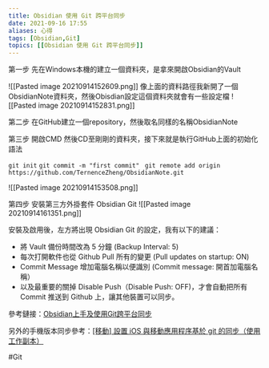 ```yaml
---
title: Obsidian 使用 Git 跨平台同步
date: 2021-09-16 17:55
aliases: 心得 
tags: [Obsidian,Git]
topics: [[Obsidian 使用 Git 跨平台同步]]
---
```


第一步
先在Windows本機的建立一個資料夾，是拿來開啟Obsidian的Vault

![[Pasted image 20210914152609.png]]
像上面的資料路徑我新開了一個 ObsidianNote資料夾，然後Obisdian設定這個資料夾就會有一些設定檔
![[Pasted image 20210914152831.png]]

第二步
在GitHub建立一個repository，然後取名同樣的名稱ObsidianNote

第三步
開啟CMD 然後CD至剛剛的資料夾，接下來就是執行GitHub上面的初始化語法

``` git init ```
``git commit -m "first commit" ``
``git remote add origin https://github.com/TernenceZheng/ObsidianNote.git``

![[Pasted image 20210914153508.png]]


第四步
安裝第三方外掛套件 Obsidian Git
![[Pasted image 20210914161351.png]]

安裝及啟用後，左方將出現 Obsidian Git 的設定，我有以下的建議：

- 將 Vault 備份時間改為 5 分鐘 (Backup Interval: 5)
- 每次打開軟件也從 Github Pull 所有的變更 (Pull updates on startup: ON)
- Commit Message 增加電腦名稱以便識別 (Commit message: 開首加電腦名稱）
- 以及最重要的關掉 Disable Push（Disable Push: OFF)，才會自動把所有 Commit 推送到 Github 上，讓其他裝置可以同步。





參考鏈接：[Obsidian上手及使用Git跨平台同步](https://notes.desktopofsamuel.com/posts/Obsidian%E4%B8%8A%E6%89%8B%E5%8F%8A%E4%BD%BF%E7%94%A8Git%E8%B7%A8%E5%B9%B3%E5%8F%B0%E5%90%8C%E6%AD%A5/)

另外的手機版本同步參考：[[移動] 設置 iOS 與移動應用程序基於 git 的同步（使用工作副本）](https://forum.obsidian.md/t/mobile-setting-up-ios-git-based-syncing-with-mobile-app-using-working-copy/16499)

#Git 